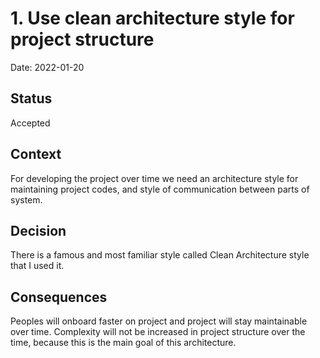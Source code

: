 # 1. Use clean architecture style for project structure

Date: 2022-01-20

## Status

Accepted

## Context

For developing the project over time we need an architecture style for maintaining project codes,
and style of communication between parts of system.
## Decision

There is a famous and most familiar style called Clean Architecture style that I used it.

## Consequences

Peoples will onboard faster on project and project will stay maintainable over time.
Complexity will not be increased in project structure over the time, because this is the main goal of this architecture. 